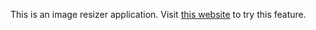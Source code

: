 This is an image resizer application.
Visit [this website](https://marine-album-357806.df.r.appspot.com/resizer) to try this feature.
